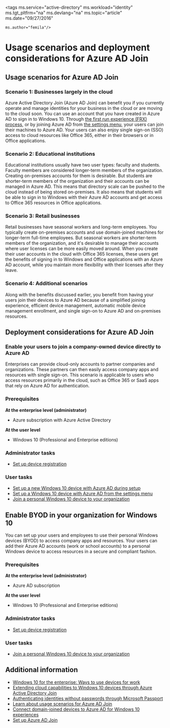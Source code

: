<properties
    pageTitle="Usage scenarios and deployment considerations for Azure AD Join| Microsoft Azure"
    description="Explains how administrators can set up Azure AD Join for their end users (employees, students, other users). It also discusses the different real-world scenarios for using Azure AD Join."
    services="active-directory"
    documentationCenter=""
    authors="femila"
    manager="swadhwa"
    editor=""
    tags="azure-classic-portal"/>

<tags ms.service="active-directory" ms.workload="identity" ms.tgt_pltfrm="na" ms.devlang="na" ms.topic="article" ms.date="09/27/2016"

    ms.author="femila"/>

# <a name="usage-scenarios-and-deployment-considerations-for-azure-ad-join"></a>Usage scenarios and deployment considerations for Azure AD Join

## <a name="usage-scenarios-for-azure-ad-join"></a>Usage scenarios for Azure AD Join
### <a name="scenario-1-businesses-largely-in-the-cloud"></a>Scenario 1: Businesses largely in the cloud

Azure Active Directory Join (Azure AD Join) can benefit you if you currently operate and manage identities for your business in the cloud or are moving to the cloud soon. You can use an account that you have created in Azure AD to sign in to Windows 10. Through [the first run experience (FRX) process](active-directory-azureadjoin-user-frx.md), or by joining Azure AD from [the settings menu](active-directory-azureadjoin-user-upgrade.md), your users can join their machines to Azure AD.  Your users can also enjoy single sign-on (SSO) access to  cloud resources like Office 365, either in their browsers or in Office applications.

### <a name="scenario-2-educational-institutions"></a>Scenario 2: Educational institutions

Educational institutions usually have two user types: faculty and students. Faculty members are considered longer-term members of the organization. Creating on-premises accounts for them is desirable. But students are shorter-term members of the organization and  their accounts can be managed in Azure AD. This means that directory scale can be pushed to the cloud instead of being stored on-premises. It also means that students  will be able to sign in to Windows with their Azure AD accounts and get access to Office 365 resources in Office applications.

### <a name="scenario-3-retail-businesses"></a>Scenario 3: Retail businesses

Retail businesses have seasonal workers and long-term employees. You typically create on-premises accounts and use domain-joined machines for longer-term full-time employees. But seasonal workers are shorter-term members of the organization, and it's desirable to manage their accounts where user licenses can be more easily moved around. When you create their user accounts in the cloud with Office 365 licenses, these users get the benefits of signing in to Windows and Office applications with an Azure AD account, while you maintain more flexibility with their licenses after they leave.

### <a name="scenario-4-additional-scenarios"></a>Scenario 4: Additional scenarios

Along with the benefits discussed earlier, you  benefit from having your users join their devices to Azure AD because of a simplified joining experience, efficient device management, automatic mobile device management enrollment, and single sign-on to Azure AD and on-premises resources.  


## <a name="deployment-considerations-for-azure-ad-join"></a>Deployment considerations for Azure AD Join

### <a name="enable-your-users-to-join-a-company-owned-device-directly-to-azure-ad"></a>Enable your users to join a company-owned device directly to Azure AD


Enterprises can provide cloud-only accounts to partner companies and organizations. These partners can then easily access company apps and resources with single sign-on. This scenario is applicable to users who access resources primarily in the cloud, such as Office 365 or SaaS apps that rely on Azure AD for authentication.

### <a name="prerequisites"></a>Prerequisites
**At the enterprise level (administrator)**

*   Azure subscription with Azure Active Directory  

**At the user level**

*   Windows 10 (Professional and Enterprise editions)

### <a name="administrator-tasks"></a>Administrator tasks
* [Set up device registration](active-directory-azureadjoin-setup.md)

### <a name="user-tasks"></a>User tasks
* [Set up a new Windows 10 device with Azure AD during setup](active-directory-azureadjoin-user-frx.md)
* [Set up a Windows 10 device with Azure AD from the settings menu](active-directory-azureadjoin-user-upgrade.md)
* [Join a personal Windows 10 device to your organization](active-directory-azureadjoin-personal-device.md)



## <a name="enable-byod-in-your-organization-for-windows-10"></a>Enable BYOD in your organization for Windows 10
You can set up your users and employees to use their personal Windows devices (BYOD) to access company apps and resources. Your users can add their Azure AD accounts (work or school accounts) to a personal Windows device to access resources in a secure and compliant fashion.

### <a name="prerequisites"></a>Prerequisites
**At the enterprise level (administrator)**

*   Azure AD subscription

**At the user level**

*   Windows 10 (Professional and Enterprise editions)


### <a name="administrator-tasks"></a>Administrator tasks

* [Set up device registration](active-directory-azureadjoin-setup.md)

### <a name="user-tasks"></a>User tasks
* [Join a personal Windows 10 device to your organization](active-directory-azureadjoin-personal-device.md)


## <a name="additional-information"></a>Additional information
* [Windows 10 for the enterprise: Ways to use devices for work](active-directory-azureadjoin-windows10-devices-overview.md)
* [Extending cloud capabilities to Windows 10 devices through Azure Active Directory Join](active-directory-azureadjoin-user-upgrade.md)
* [Authenticating identities without passwords through Microsoft Passport](active-directory-azureadjoin-passport.md)
* [Learn about usage scenarios for Azure AD Join](active-directory-azureadjoin-deployment-aadjoindirect.md)
* [Connect domain-joined devices to Azure AD for Windows 10 experiences](active-directory-azureadjoin-devices-group-policy.md)
* [Set up Azure AD Join](active-directory-azureadjoin-setup.md)

